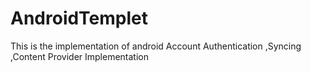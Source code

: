 # AndroidTemplet
This is the implementation of android Account Authentication ,Syncing ,Content Provider Implementation

